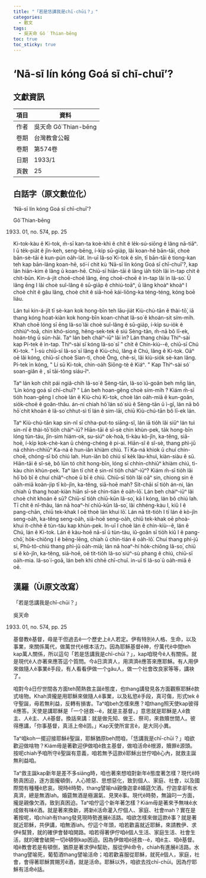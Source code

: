 ```yaml
---
title: "「若是恁講我是chī-chūi？」"
categories:
  - 散文
tags:
  - 吳天命 Gô͘ Thian-bēng
toc: true
toc_sticky: true
---
```


# ‘Nā-sī lín kóng Goá sī chī-chuī’?

## 文獻資訊

| 項目 | 資料 |
|---|---|
| 作者 | 吳天命 Gô͘ Thian-bēng |
| 卷期 | 台灣教會公報 |
| 卷期 | 第574卷 |
| 日期 | 1933/1 |
| 頁數 | 25 |

## 白話字（原文數位化）

‘Nā-sī lín kóng Goá sī chī-chuī'?

Gô͘ Thian-bēng

1933. 01, no. 574, pp. 25

Ki-tok-kàu ê Ki-tok, m̄-sī kan-ta koè-khì ê chi̍t ê le̍k-sú-siōng ê lâng nā-tiāⁿ. I ū te̍k-pia̍t ê jîn-keh, seng-bēng, í-ki̍p sū-gia̍p, lâi koan-hē bān-tāi, choè bān-sè-tāi ê kun-pún oa̍h-la̍t. In-uī Iâ-so͘ Ki-tok ê sîn, tī bān-tāi ê tiong-kan teh kap bān-lâng koan-hē, só͘-í chit kù ‘Nā-sī lín kóng Goá sī chī-chuī'?, kap lán hiān-kim ê lâng ū koan-hē. Chiū-sī hiān-tāi ê lâng ia̍h tio̍h lâi ìn-tap chit ê chit-būn. Kin-á-ji̍t choē-choē lâng, ēng choē-choē ê ìn-tap lâi ìn Iâ-so͘. Ū lâng ēng I lâi choè suî-lâng ê sū-gia̍p ê chhiú-toāⁿ, ū lâng khoàⁿ khoàⁿ I choè chi̍t ê gâu lâng, choè chi̍t ê siā-hoē kái-liông-ka téng-téng, kóng boē liáu.

Lán tuì kin-á-ji̍t tī sè-kan kok hong-bīn teh lāu-jia̍t Kiù-chú-tān ê thài-tō͘, iā thang kóng hoat-kiàn kok hong-bīn koan-chhat Iâ-so͘ ê khoán-sit sím-mi̍h. Khah choē lóng sī ēng Iâ-so͘ lâi choè suî-lâng ê sū-gia̍p, í-ki̍p su-io̍k ê chhiúⁿ-toā, chin khó-siong, hêng-sek-tek ê siú Sèng-tān, m̄-nā bô lī-ek, hoán-tńg ū sún-hāi. Taⁿ lán beh cháiⁿ-iūⁿ lâi ìn? Lán thang chiàu Thiⁿ-sài kap Pí-tek ê ìn-tap. Thiⁿ-sài sī kóng Iâ-so͘ sī " chi̍t ê Chín-kiù--ê, chiū-sī Chú Ki-tok. " Ì-sù chiū-sī Iâ-so͘ sī lâng ê Kiù-chú, lâng ê Chú, lâng ê Ki-tok. Oāⁿ oē lâi kóng, chiū-sī choè Sian-ti, choè Ông, chè-si, lâi kiù-sio̍k sè-kan lâng. Pí-tek ìn kóng, " Lí sū Ki-tok, chin-oa̍h Siōng-tè ê Kiáⁿ. " Kap Thiⁿ-sài só͘ soan-giân ê , sī tāi-tông siáu-īⁿ.

Taⁿ lán koh chi̍t pái ngiâ-chih Iâ-so͘ ê Sèng-tān, Iâ-so͘ iû-goân beh mn̄g lán, ‘Lín kóng goá sī chī-chuī? " Lán beh hoan-gêng choè sím-mi̍h ? Kiám m̄-sī tio̍h hoan-gêng I choè lán ê Kiù-chú Ki-tok, choè lán oa̍h-miā ê kun-goân, sio̍k-choē ê goân-thâu. án-ni chiah hō͘ lán só͘ siú ê Sèng-tān ū ì-gī, lán nā bô hō͘ chit khoán ê Iâ-so͘ chhut-sì tī lán ê sim-lāi, chiū Kiù-chú-tān bô lī-ek lán.

Taⁿ Kiù-chú-tān kap sin-nî sī chha-put-to siāng-sî, lán iā tio̍h lâi siūⁿ lán tuì sin-nî ê thài-tō͘ tio̍h cháiⁿ-iū? Hiān-tāi ê sî-sè chin khùn-pek, ta̍k hong-bīn lóng tùn-táu, jîn-sim hiám-ok, su-siúⁿ ok-hoà, tì-kàu kò-jîn, ka-têng, siā-hoē, í-ki̍p kok-chè-kan ū chéng-chéng ê pi-ai. Hiān-sî ê sî-sè, thang phì-jū ná chhin-chhiūⁿ Ka-ná ê hun-iân khiàm chiú. Tī Ka-ná khiok ū chuí chin-choē, chóng-sī bô chiú lah. Hun-iân bô chiú sī ke̍k làu-khuì, kiàn-siàu ê sū. Hiān-tāi ê sî-sè, bô lūn tó chi̍t hong-bīn, lóng sī chhin-chhiūⁿ khiàm chiú, tì-kàu chin khùn-pek. Taⁿ lán tī chit ê sin-nî tio̍h cháiⁿ-iūⁿ? Kiám m̄-sī tio̍h lâi hō͘ bô bī ê chuí chiâⁿ-choè ū bī ê chiú. Chiū-sī tio̍h lâi oāⁿ sin, chiong sin ê oa̍h-miā koàn-ji̍p tī kò-jîn, ka-têng, siā-hoē mah? Si̍t-chāi sī tio̍h án-ni, lán chiah ū thang hoat-kiàn hiān sî-sè chìn-tián ê oa̍h-lō͘. Lán beh cháiⁿ-iūⁿ lâi choè chit khoán ê sū? Chiū-sī tio̍h chiū-kūn Iâ-so͘, kā I kóng, lán bô chiú lah. Tī chit ê nî-thâu, lán nā hoaⁿ-hí chiū-kūn Iâ-so͘, lâi chhéng-kàu I, kiû I ê pang-chān, chiū tek-khak I oē thoè lán khui lō͘. Lán nā tit-tio̍h I tī lán ê kò-jîn seng-oa̍h, ka-têng seng-oa̍h, siā-hoē seng-oa̍h, chiū tek-khak oē phoà-khui it-chhè ê tùn-táu kap khùn-pek. In-uī I choè lán ê chín-kiù--ê, lán ê Chú, lán ê Ki-tok. Lán ê kàu-hoē nā-sī ū tùn-tàu, iû-goân sī tio̍h kiû I ê pang-chō͘, ho̍k-chiông I ê bēng-lēng, chiah ū chìn-tián ê oa̍h-lō͘. Chuí thang phì-jū sí, Phû-tô-chiú thang phì-jū oa̍h-miā; lán nā hoaⁿ-hí ho̍k-chiông Iâ-so͘, chiū sí ê kò-jîn, ka-têng, siā-hoē, oē tit-tio̍h Iâ-so͘ siúⁿ-sù phang ê chiú, chiū-sī oa̍h-mia. Iâ-so͘ í-goā, lán beh khì chhē chī-chuī. in-uī tī Iâ-so͘ ū oa̍h-miā ê oē.

## 漢羅（Ùi原文改寫）

「若是恁講我是chī-chūi？」

吳天命

1933. 01, no. 574, pp. 25

基督教ê基督，毋是干但過去ê一个歷史上ê人若定。伊有特別ê人格、生命，以及事業，來關係萬代，做萬世代ê根本活力。因為耶穌基督ê神，佇萬代ê中間teh kap萬人關係，所以這句「若是恁講我是chī-chūi？」，kap咱現今ê人有關係。就是現代ê人亦著來應答這个質問。今á日濟濟人，用濟濟ê應答來應耶穌。有人用伊來做隨人ê事業ê手段，有人看看伊做一个gâu人，做一个社會改良家等等，講袂了。

咱對今á日佇世間各方面teh鬧熱救主誕ê態度，也thang講發見各方面觀察耶穌ê款式啥物。Khah濟攏是用耶穌來做隨人ê事業，以及私慾ê手段，真可傷，形式tek ê守聖誕，毋若無利益，反轉有損害。Taⁿ咱beh怎樣來應？咱thang照天使kap彼得ê應答。天使是講耶穌是「一个拯救--ê，就是主基督。」意思就是耶穌是人ê救主、人ê主、人ê基督。換話來講：就是做先知、做王、祭司，來救贖世間人。彼得應講，「你事基督，真活上帝ê囝。」Kap天使所宣言ê，是大同小異。

Taⁿ咱koh一擺迎接耶穌ê聖誕，耶穌猶原beh問咱，「恁講我是chī-chūi？」咱欲歡迎做啥物？Kiám毋是著歡迎伊做咱ê救主基督，做咱活命ê根源，贖罪ê源頭。按呢chiah予咱所守ê聖誕有意義，咱若無予這款ê耶穌出世佇咱ê心內，就救主誕無利益咱。

Taⁿ救主誕kap新年是差不多siāng時，咱也著來想咱對新年ê態度著怎樣？現代ê時勢真困迫，逐方面攏頓倒，人心險惡、思想惡化，致到個人、家庭、社會，以及國際間有種種ê悲哀。現時ê時勢，thang譬喻ná親像迦拿ê婚筵欠酒。佇迦拿卻有水真濟，總是無酒lah。婚筵無酒是極漏氣、見笑ê事。現代ê時勢，無論叼一方面，攏是親像欠酒，致到真困迫。Taⁿ咱佇這个新年著怎樣？Kiám毋是著來予無味ê水成做有味ê酒。就是著來換新，將新ê活命灌入佇個人、家庭、社會mah？實在是著按呢，咱chiah有thang發見現時勢進展ê活路。咱欲怎樣來做這款ê事？就是著就近耶穌，共伊講，咱無酒lah。佇這个年頭，咱若歡喜就近耶穌，來請教伊、求伊ê幫贊，就的確伊會替咱開路。咱若得著伊佇咱ê個人生活、家庭生活、社會生活，就的確會破開一切ê頓倒kap困迫。因為伊做咱ê拯救--ê，咱ê主、咱ê基督。咱ê教會若是有頓倒，猶原是著求伊ê幫助，服從伊ê命令，chiah有進展ê活路。水thang譬喻死，葡萄酒thang譬喻活命；咱若歡喜服從耶穌，就死ê個人，家庭，社會，會得著耶穌賞賜芳ê酒，就是活命。耶穌以外，咱欲去找chī-chūi。因為佇耶穌有活命ê話。
